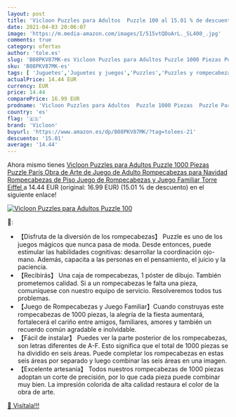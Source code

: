 ```yaml
---
layout: post
title: 'Vicloon Puzzles para Adultos  Puzzle 100 al 15.01 % de descuento'
date: 2021-04-03 20:06:07
image: 'https://m.media-amazon.com/images/I/515vtQDoArL._SL400_.jpg'
comments: true
category: ofertas
author: 'tole.es'
slug: 'B08PKV87MK-es Vicloon Puzzles para Adultos Puzzle 1000 Piezas Puzzle...'
sku: 'B08PKV87MK-es'
tags: [ 'Juguetes','Juguetes y juegos','Puzzles','Puzzles y rompecabezas','navidad','vicloon', ]
actualPrice: 14.44 EUR
currency: EUR
price: 14.44
comparePrice: 16.99 EUR
prodname: 'Vicloon Puzzles para Adultos  Puzzle 1000 Piezas  Puzzle París  Obra de Arte de Juego de Adulto Rompecabezas para Navidad  Rompecabezas de Piso Juego de Rompecabezas y Juego Familiar  Torre Eiffel '
country: 'es'
flag: '🇪🇸'
brand: 'Vicloon'
buyurl: 'https://www.amazon.es/dp/B08PKV87MK/?tag=tolees-21'
descuento: '15.01'
average: '14.44'
---
```


Ahora mismo tienes [Vicloon Puzzles para Adultos  Puzzle 1000 Piezas  Puzzle París  Obra de Arte de Juego de Adulto Rompecabezas para Navidad  Rompecabezas de Piso Juego de Rompecabezas y Juego Familiar  Torre Eiffel ](https://www.amazon.es/dp/B08PKV87MK/?tag=tolees-21) a 14.44 EUR (original: 16.99 EUR) (15.01 %  de descuento) en el siguiente enlace!

[![Vicloon Puzzles para Adultos  Puzzle 100](https://m.media-amazon.com/images/I/515vtQDoArL._SL400_.jpg)](https://www.amazon.es/dp/B08PKV87MK/?tag=tolees-21)

🔎:

- 【Disfruta de la diversión de los rompecabezas】 Puzzle es uno de los juegos mágicos que nunca pasa de moda. Desde entonces, puede estimular las habilidades cognitivas: desarrollar la coordinación ojo-mano. Además, capacita a las personas en el pensamiento, el juicio y la paciencia.
- 【Recibirás】 Una caja de rompecabezas, 1 póster de dibujo. También prometemos calidad. Si a un rompecabezas le falta una pieza, comuníquese con nuestro equipo de servicio. Resolveremos todos tus problemas.
- 【Juego de Rompecabezas y Juego Familiar】Cuando construyas este rompecabezas de 1000 piezas, la alegría de la fiesta aumentará, fortalecerá el cariño entre amigos, familiares, amores y también un recuerdo común agradable e inolvidable.
- 【Fácil de instalar】 Puedes ver la parte posterior de los rompecabezas, son letras diferentes de A-F. Esto significa que el total de 1000 piezas se ha dividido en seis áreas. Puede completar los rompecabezas en estas seis áreas por separado y luego combinar las seis áreas en una imagen.
- 【Excelente artesanía】 Todos nuestros rompecabezas de 1000 piezas adoptan un corte de precisión, por lo que cada pieza puede combinar muy bien. La impresión colorida de alta calidad restaura el color de la obra de arte.

[🛒 Visítala!!!](https://www.amazon.es/dp/B08PKV87MK/?tag=tolees-21)

